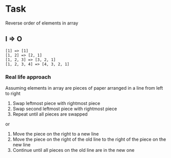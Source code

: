 # Task

Reverse order of elements in array

## I => O

```
[1] => [1]
[1, 2] => [2, 1]
[1, 2, 3] => [3, 2, 1]
[1, 2, 3, 4] => [4, 3, 2, 1]
```

### Real life approach
Assuming elements in array are pieces of paper arranged in a line from left to right

1. Swap leftmost piece with rightmost piece
2. Swap second leftmost piece with rightmost piece
3. Repeat until all pieces are swapped

or 

1. Move the piece on the right to a new line
2. Move the piece on the right of the old line to the right of the piece on the new line
3. Continue until all pieces on the old line are in the new one





